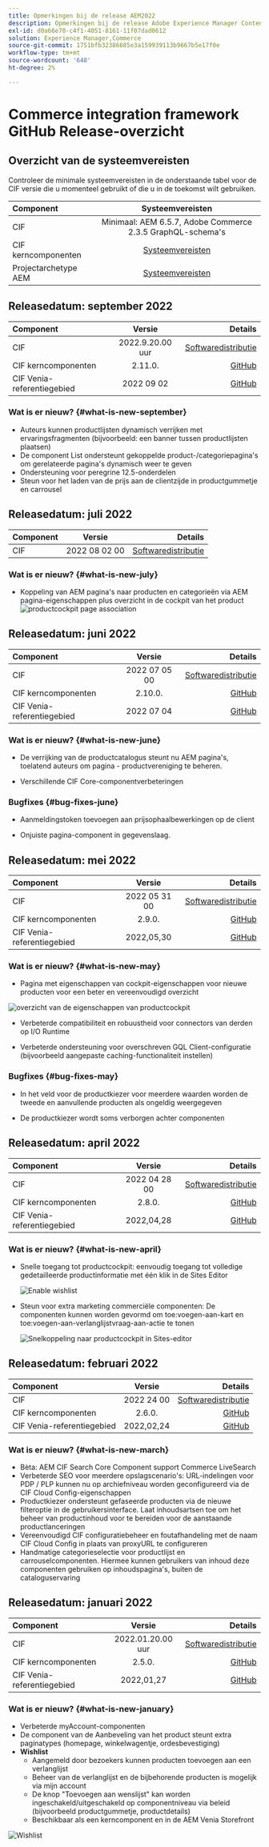 ```yaml
---
title: Opmerkingen bij de release AEM2022
description: Opmerkingen bij de release Adobe Experience Manager Content and Commerce 2022.
exl-id: d0a66e70-c4f1-4051-8161-11f07dad0612
solution: Experience Manager,Commerce
source-git-commit: 1751bfb32386685e3a159939113b9667b5e17f0e
workflow-type: tm+mt
source-wordcount: '648'
ht-degree: 2%

---
```


# Commerce integration framework GitHub Release-overzicht

## Overzicht van de systeemvereisten

Controleer de minimale systeemvereisten in de onderstaande tabel voor de CIF versie die u momenteel gebruikt of die u in de toekomst wilt gebruiken.

| Component | Systeemvereisten |
|:-------|:-----:|
| CIF | Minimaal: AEM 6.5.7, Adobe Commerce 2.3.5 GraphQL-schema&#39;s |
| CIF kerncomponenten | [Systeemvereisten](https://github.com/adobe/aem-core-cif-components/blob/master/VERSIONS.md) |
| Projectarchetype AEM | [Systeemvereisten](https://github.com/adobe/aem-project-archetype/blob/master/VERSIONS.md) |

## Releasedatum: september 2022

| Component | Versie | Details |
|:-------|:-----:|---------------------:|
| CIF | 2022.9.20.00 uur | [Softwaredistributie](https://experience.adobe.com/#/downloads/content/software-distribution/en/aem.html?package=%2Fcontent%2Fsoftware-distribution%2Fen%2Fdetails.html%2Fcontent%2Fdam%2Faem%2Fpublic%2Faem-commerce-addon-65-2022.09.20.00.zip) |
| CIF kerncomponenten | 2.11.0. | [GitHub](https://github.com/adobe/aem-core-cif-components/releases/tag/core-cif-components-reactor-2.11.0) |
| CIF Venia-referentiegebied | 2022 09 02 | [GitHub](https://github.com/adobe/aem-cif-guides-venia/releases/tag/venia-2022.09.02) |

### Wat is er nieuw? {#what-is-new-september}

* Auteurs kunnen productlijsten dynamisch verrijken met ervaringsfragmenten (bijvoorbeeld: een banner tussen productlijsten plaatsen)
* De component List ondersteunt gekoppelde product-/categoriepagina&#39;s om gerelateerde pagina&#39;s dynamisch weer te geven
* Ondersteuning voor peregrine 12.5-onderdelen
* Steun voor het laden van de prijs aan de clientzijde in productgummetje en carrousel

## Releasedatum: juli 2022

| Component | Versie | Details |
|:-------|:-----:|---------------------:|
| CIF | 2022 08 02 00 | [Softwaredistributie](https://experience.adobe.com/#/downloads/content/software-distribution/en/aem.html?package=%2Fcontent%2Fsoftware-distribution%2Fen%2Fdetails.html%2Fcontent%2Fdam%2Faem%2Fpublic%2Faem-commerce-addon-65-2022.08.02.00.zip) |

### Wat is er nieuw? {#what-is-new-july}

* Koppeling van AEM pagina&#39;s naar producten en categorieën via AEM pagina-eigenschappen plus overzicht in de cockpit van het product
  ![productcockpit page association](/help/assets/CIF/product_cockpit_page_association.png)

## Releasedatum: juni 2022

| Component | Versie | Details |
|:-------|:-----:|---------------------:|
| CIF | 2022 07 05 00 | [Softwaredistributie](https://experience.adobe.com/#/downloads/content/software-distribution/en/aem.html?package=%2Fcontent%2Fsoftware-distribution%2Fen%2Fdetails.html%2Fcontent%2Fdam%2Faem%2Fpublic%2Faem-commerce-addon-65-2022.07.05.00.zip) |
| CIF kerncomponenten | 2.10.0. | [GitHub](https://github.com/adobe/aem-core-cif-components/releases/tag/core-cif-components-reactor-2.10.0) |
| CIF Venia-referentiegebied | 2022 07 04 | [GitHub](https://github.com/adobe/aem-cif-guides-venia/releases/tag/venia-2022.07.04) |

### Wat is er nieuw? {#what-is-new-june}

* De verrijking van de productcatalogus steunt nu AEM pagina&#39;s, toelatend auteurs om pagina - productvereniging te beheren.

* Verschillende CIF Core-componentverbeteringen

### Bugfixes {#bug-fixes-june}

* Aanmeldingstoken toevoegen aan prijsophaalbewerkingen op de client

* Onjuiste pagina-component in gegevenslaag.

## Releasedatum: mei 2022

| Component | Versie | Details |
|:-------|:-----:|---------------------:|
| CIF | 2022 05 31 00 | [Softwaredistributie](https://experience.adobe.com/#/downloads/content/software-distribution/en/aem.html?package=%2Fcontent%2Fsoftware-distribution%2Fen%2Fdetails.html%2Fcontent%2Fdam%2Faem%2Fpublic%2Faem-commerce-addon-65-2022.05.31.00.zip) |
| CIF kerncomponenten | 2.9.0. | [GitHub](https://github.com/adobe/aem-core-cif-components/releases/tag/core-cif-components-reactor-2.9.0) |
| CIF Venia-referentiegebied | 2022,05,30 | [GitHub](https://github.com/adobe/aem-cif-guides-venia/releases/tag/venia-2022.05.30) |

### Wat is er nieuw? {#what-is-new-may}

* Pagina met eigenschappen van cockpit-eigenschappen voor nieuwe producten voor een beter en vereenvoudigd overzicht

![overzicht van de eigenschappen van productcockpit](/help/assets/CIF/product_cockpit_properties_overview.png)

* Verbeterde compatibiliteit en robuustheid voor connectors van derden op I/O Runtime

* Verbeterde ondersteuning voor overschreven GQL Client-configuratie (bijvoorbeeld aangepaste caching-functionaliteit instellen)

### Bugfixes {#bug-fixes-may}

* In het veld voor de productkiezer voor meerdere waarden worden de tweede en aanvullende producten als ongeldig weergegeven

* De productkiezer wordt soms verborgen achter componenten

## Releasedatum: april 2022

| Component | Versie | Details |
|:-------|:-----:|---------------------:|
| CIF | 2022 04 28 00 | [Softwaredistributie](https://experience.adobe.com/#/downloads/content/software-distribution/en/aem.html?package=%2Fcontent%2Fsoftware-distribution%2Fen%2Fdetails.html%2Fcontent%2Fdam%2Faem%2Fpublic%2Faem-commerce-addon-65-2022.04.28.00.zip) |
| CIF kerncomponenten | 2.8.0. | [GitHub](https://github.com/adobe/aem-core-cif-components/releases/tag/core-cif-components-reactor-2.8.0) |
| CIF Venia-referentiegebied | 2022,04,28 | [GitHub](https://github.com/adobe/aem-cif-guides-venia/releases/tag/venia-2022.04.28) |

### Wat is er nieuw? {#what-is-new-april}

* Snelle toegang tot productcockpit: eenvoudig toegang tot volledige gedetailleerde productinformatie met één klik in de Sites Editor

  ![Enable wishlist](/help/assets/CIF/enable-wishlist.png)

* Steun voor extra marketing commerciële componenten: De componenten kunnen worden gevormd om toe:voegen-aan-kart en toe:voegen-aan-verlanglijstvraag-aan-actie te tonen

  ![Snelkoppeling naar productcockpit in Sites-editor](/help/assets/CIF/sites-editor-shortcut-to-cockpit.png)

## Releasedatum: februari 2022

| Component | Versie | Details |
|:-------|:-----:|---------------------:|
| CIF | 2022 24 00 | [Softwaredistributie](https://experience.adobe.com/#/downloads/content/software-distribution/en/aem.html?package=%2Fcontent%2Fsoftware-distribution%2Fen%2Fdetails.html%2Fcontent%2Fdam%2Faem%2Fpublic%2Faem-commerce-addon-65-2022.02.24.00.zip) |
| CIF kerncomponenten | 2.6.0. | [GitHub](https://github.com/adobe/aem-core-cif-components/releases/tag/core-cif-components-reactor-2.6.0) |
| CIF Venia-referentiegebied | 2022,02,24 | [GitHub](https://github.com/adobe/aem-cif-guides-venia/releases/tag/venia-2022.02.24) |

### Wat is er nieuw? {#what-is-new-march}

* Bèta: AEM CIF Search Core Component support Commerce LiveSearch
* Verbeterde SEO voor meerdere opslagscenario&#39;s: URL-indelingen voor PDP / PLP kunnen nu op archiefniveau worden geconfigureerd via de CIF Cloud Config-eigenschappen
* Productkiezer ondersteunt gefaseerde producten via de nieuwe filteroptie in de gebruikersinterface. Laat inhoudsartsen toe om het beheer van productinhoud voor te bereiden voor de aanstaande productlanceringen
* Vereenvoudigd CIF configuratiebeheer en foutafhandeling met de naam CIF Cloud Config in plaats van proxyURL te configureren
* Handmatige categorieselectie voor productlijst en carrouselcomponenten. Hiermee kunnen gebruikers van inhoud deze componenten gebruiken op inhoudspagina&#39;s, buiten de cataloguservaring

## Releasedatum: januari 2022

| Component | Versie | Details |
|:-------|:-----:|---------------------:|
| CIF | 2022.01.20.00 uur | [Softwaredistributie](https://experience.adobe.com/#/downloads/content/software-distribution/en/aem.html?package=%2Fcontent%2Fsoftware-distribution%2Fen%2Fdetails.html%2Fcontent%2Fdam%2Faem%2Fpublic%2Faem-commerce-addon-65-2022.01.20.00.zip) |
| CIF kerncomponenten | 2.5.0. | [GitHub](https://github.com/adobe/aem-core-cif-components/releases/tag/core-cif-components-reactor-2.5.0) |
| CIF Venia-referentiegebied | 2022,01,27 | [GitHub](https://github.com/adobe/aem-cif-guides-venia/releases/tag/venia-2022.01.27) |

### Wat is er nieuw? {#what-is-new-january}

* Verbeterde myAccount-componenten
* De component van de Aanbeveling van het product steunt extra paginatypes (homepage, winkelwagentje, ordesbevestiging)
* **Wishlist**
   * Aangemeld door bezoekers kunnen producten toevoegen aan een verlanglijst
   * Beheer van de verlanglijst en de bijbehorende producten is mogelijk via mijn account
   * De knop &quot;Toevoegen aan wenslijst&quot; kan worden ingeschakeld/uitgeschakeld op componentniveau via beleid (bijvoorbeeld productgummetje, productdetails)
   * Beschikbaar als een kerncomponent en in de AEM Venia Storefront

![Wishlist](/help/assets/CIF/wishlist.png)
